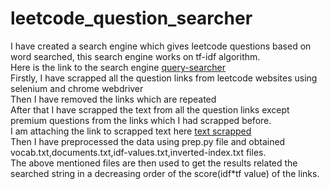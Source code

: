 # leetcode_question_searcher
I have created a search engine which gives leetcode questions based on word searched, this search engine works on tf-idf algorithm.  
Here is the link to the search engine [query-searcher](https://query-searcher.onrender.com/)  
Firstly, I have scrapped all the question links from leetcode websites using selenium and chrome webdriver  
Then I have removed the links which are repeated  
After that I have scrapped the text from all the question links except premium questions from the links which I had scrapped before.  
I am attaching the link to scrapped text here [text scrapped](https://drive.google.com/drive/folders/1WbRkpDiL5KJLAnc3_KZOOTBYgAw7qPp-?usp=sharing)  
Then I have preprocessed the data using prep.py file and obtained vocab.txt,documents.txt,idf-values.txt,inverted-index.txt files.  
The above mentioned files are then used to get the results related the searched string in a decreasing order of the score(idf*tf value) of the links.  
